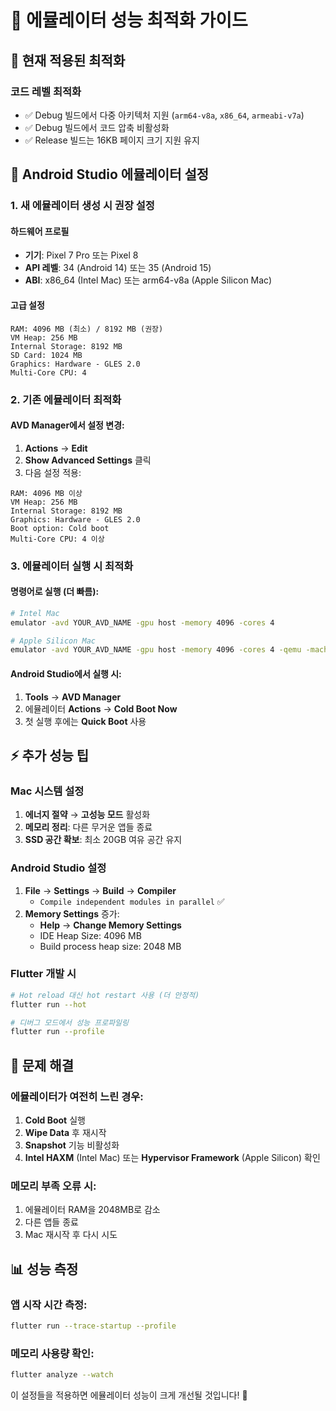 # 📱 에뮬레이터 성능 최적화 가이드

## 🎯 현재 적용된 최적화

### 코드 레벨 최적화
- ✅ Debug 빌드에서 다중 아키텍처 지원 (`arm64-v8a`, `x86_64`, `armeabi-v7a`)
- ✅ Debug 빌드에서 코드 압축 비활성화
- ✅ Release 빌드는 16KB 페이지 크기 지원 유지

## 🔧 Android Studio 에뮬레이터 설정

### 1. 새 에뮬레이터 생성 시 권장 설정

#### 하드웨어 프로필
- **기기**: Pixel 7 Pro 또는 Pixel 8
- **API 레벨**: 34 (Android 14) 또는 35 (Android 15)
- **ABI**: x86_64 (Intel Mac) 또는 arm64-v8a (Apple Silicon Mac)

#### 고급 설정
```
RAM: 4096 MB (최소) / 8192 MB (권장)
VM Heap: 256 MB
Internal Storage: 8192 MB
SD Card: 1024 MB
Graphics: Hardware - GLES 2.0
Multi-Core CPU: 4
```

### 2. 기존 에뮬레이터 최적화

#### AVD Manager에서 설정 변경:
1. **Actions** → **Edit**
2. **Show Advanced Settings** 클릭
3. 다음 설정 적용:

```
RAM: 4096 MB 이상
VM Heap: 256 MB
Internal Storage: 8192 MB
Graphics: Hardware - GLES 2.0
Boot option: Cold boot
Multi-Core CPU: 4 이상
```

### 3. 에뮬레이터 실행 시 최적화

#### 명령어로 실행 (더 빠름):
```bash
# Intel Mac
emulator -avd YOUR_AVD_NAME -gpu host -memory 4096 -cores 4

# Apple Silicon Mac  
emulator -avd YOUR_AVD_NAME -gpu host -memory 4096 -cores 4 -qemu -machine virt
```

#### Android Studio에서 실행 시:
1. **Tools** → **AVD Manager**
2. 에뮬레이터 **Actions** → **Cold Boot Now**
3. 첫 실행 후에는 **Quick Boot** 사용

## ⚡ 추가 성능 팁

### Mac 시스템 설정
1. **에너지 절약** → **고성능 모드** 활성화
2. **메모리 정리**: 다른 무거운 앱들 종료
3. **SSD 공간 확보**: 최소 20GB 여유 공간 유지

### Android Studio 설정
1. **File** → **Settings** → **Build** → **Compiler**
   - `Compile independent modules in parallel` ✅
2. **Memory Settings** 증가:
   - **Help** → **Change Memory Settings**
   - IDE Heap Size: 4096 MB
   - Build process heap size: 2048 MB

### Flutter 개발 시
```bash
# Hot reload 대신 hot restart 사용 (더 안정적)
flutter run --hot

# 디버그 모드에서 성능 프로파일링
flutter run --profile
```

## 🚨 문제 해결

### 에뮬레이터가 여전히 느린 경우:
1. **Cold Boot** 실행
2. **Wipe Data** 후 재시작
3. **Snapshot** 기능 비활성화
4. **Intel HAXM** (Intel Mac) 또는 **Hypervisor Framework** (Apple Silicon) 확인

### 메모리 부족 오류 시:
1. 에뮬레이터 RAM을 2048MB로 감소
2. 다른 앱들 종료
3. Mac 재시작 후 다시 시도

## 📊 성능 측정

### 앱 시작 시간 측정:
```bash
flutter run --trace-startup --profile
```

### 메모리 사용량 확인:
```bash
flutter analyze --watch
```

이 설정들을 적용하면 에뮬레이터 성능이 크게 개선될 것입니다! 🚀
